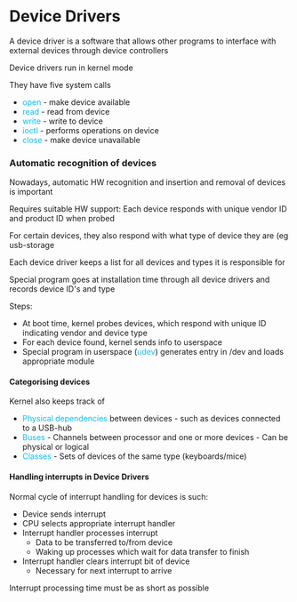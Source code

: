 # Device Drivers
A device driver is a software that allows other programs to interface with external devices through device controllers

Device drivers run in kernel mode

They have five system calls
- <span style="color:#00bfff">open</span> - make device available
- <span style="color:#00bfff">read</span> - read from device
- <span style="color:#00bfff">write</span> - write to device
- <span style="color:#00bfff">ioctl</span> - performs operations on device
- <span style="color:#00bfff">close</span> - make device unavailable

### Automatic recognition of devices
Nowadays, automatic HW recognition and insertion and removal of devices is important

Requires suitable HW support: Each device responds with unique vendor ID and product ID when probed

For certain devices, they also respond with what type of device they are (eg usb-storage

Each device driver keeps a list for all devices and types it is responsible for

Special program goes at installation time through all device drivers and records device ID's and type

Steps:
- At boot time, kernel probes devices, which respond with unique ID indicating vendor and device type
- For each device found, kernel sends info to userspace
- Special program in userspace (<span style="color:#00bfff">udev</span>) generates entry in /dev and loads appropriate module

#### Categorising devices
Kernel also keeps track of 
- <span style="color:#00bfff">Physical dependencies</span> between devices - such as devices connected to a USB-hub
- <span style="color:#00bfff">Buses</span> - Channels between processor and one or more devices
			 - Can be physical or logical
- <span style="color:#00bfff">Classes</span> - Sets of devices of the same type (keyboards/mice)

#### Handling interrupts in Device Drivers
Normal cycle of interrupt handling for devices is such:
- Device sends interrupt
- CPU selects appropriate interrupt handler
- Interrupt handler processes interrupt
	- Data to be transferred to/from device
	- Waking up processes which wait for data transfer to finish
- Interrupt handler clears interrupt bit of device
	- Necessary for next interrupt to arrive

Interrupt processing time must be as short as possible
